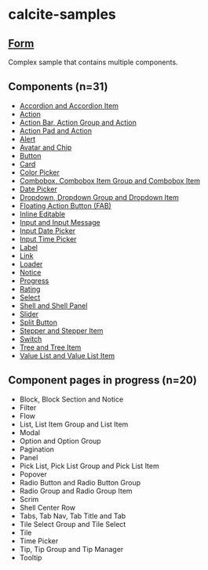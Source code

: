 # calcite-samples
## [Form](0-form.html)
Complex sample that contains multiple components.
## Components (n=31)

- [Accordion and Accordion Item](accordion.html)  
- [Action](action.html)
- [Action Bar, Action Group and Action](action-bar.html)
- [Action Pad and Action](action-pad.html)
- [Alert](alert.html)  
- [Avatar and Chip](avatar.html)
- [Button](button.html)
- [Card](card.html)
- [Color Picker](color-picker.html)
- [Combobox, Combobox Item Group and Combobox Item](combobox.html)
- [Date Picker](date-picker.html)
- [Dropdown, Dropdown Group and Dropdown Item](dropdown.html)
- [Floating Action Button (FAB)](fab.html)
- [Inline Editable](inline-editable.html)  
- [Input and Input Message](input.html)
- [Input Date Picker](input-date-picker.html)
- [Input Time Picker](input-time-picker.html)
- [Label](label.html)
- [Link](link.html)
- [Loader](loader.html)
- [Notice](notice.html)
- [Progress](progress.html)
- [Rating](rating.html)
- [Select](select.html)
- [Shell and Shell Panel](shell.html)
- [Slider](slider.html)
- [Split Button](split-button.html)
- [Stepper and Stepper Item](stepper.html)  
- [Switch](switch.html)
- [Tree and Tree Item](tree.html)
- [Value List and Value List Item](value-list.html)

## Component pages in progress (n=20)
- Block, Block Section and Notice
- Filter
- Flow
- List, List Item Group and List Item
- Modal
- Option and Option Group
- Pagination
- Panel
- Pick List, Pick List Group and Pick List Item
- Popover
- Radio Button and Radio Button Group
- Radio Group and Radio Group Item
- Scrim
- Shell Center Row
- Tabs, Tab Nav, Tab Title and Tab
- Tile Select Group and Tile Select
- Tile
- Time Picker
- Tip, Tip Group and Tip Manager
- Tooltip